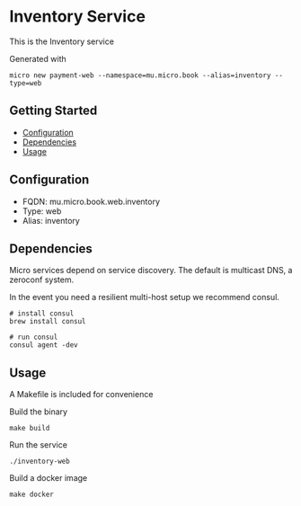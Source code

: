 # Inventory Service

This is the Inventory service

Generated with

```
micro new payment-web --namespace=mu.micro.book --alias=inventory --type=web
```

## Getting Started

- [Configuration](#configuration)
- [Dependencies](#dependencies)
- [Usage](#usage)

## Configuration

- FQDN: mu.micro.book.web.inventory
- Type: web
- Alias: inventory

## Dependencies

Micro services depend on service discovery. The default is multicast DNS, a zeroconf system.

In the event you need a resilient multi-host setup we recommend consul.

```
# install consul
brew install consul

# run consul
consul agent -dev
```

## Usage

A Makefile is included for convenience

Build the binary

```
make build
```

Run the service
```
./inventory-web
```

Build a docker image
```
make docker
```